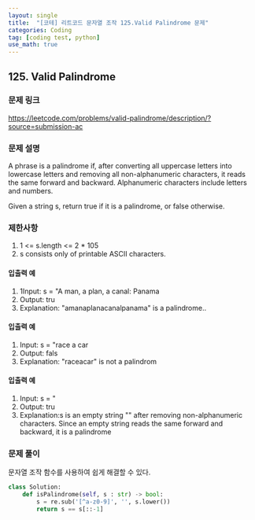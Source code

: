 ```yaml
---
layout: single
title:  "[코테] 리트코드 문자열 조작 125.Valid Palindrome 문제"
categories: Coding
tag: [coding test, python]
use_math: true
---
```


## 125. Valid Palindrome
### 문제 링크
<https://leetcode.com/problems/valid-palindrome/description/?source=submission-ac>

### 문제 설명
A phrase is a palindrome if, after converting all uppercase letters into lowercase letters and removing all non-alphanumeric characters, it reads the same forward and backward. Alphanumeric characters include letters and numbers.

Given a string s, return true if it is a palindrome, or false otherwise.

### 제한사항
1. 1 <= s.length <= 2 * 105
2. s consists only of printable ASCII characters.

#### 입출력 예 #
1. 1Input: s = "A man, a plan, a canal: Panama
2. Output: tru
3. Explanation: "amanaplanacanalpanama" is a palindrome..

#### 입출력 예
1. Input: s = "race a car
2. Output: fals
3. Explanation: "raceacar" is not a palindrom

#### 입출력 예 #
1. Input: s = " 
2. Output: tru
3. Explanation:s is an empty string "" after removing non-alphanumeric characters.
Since an empty string reads the same forward and backward, it is a palindrome

### 문제 풀이
문자열 조작 함수를 사용하여 쉽게 해결할 수 있다.


```python
class Solution:
    def isPalindrome(self, s : str) -> bool:
        s = re.sub('[^a-z0-9]', '', s.lower())
        return s == s[::-1]
```
